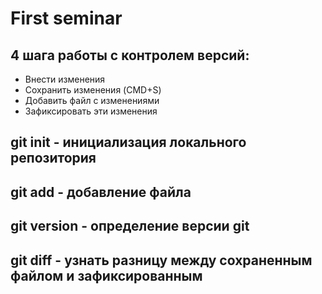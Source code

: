 # First seminar

## 4 шага работы с контролем версий:

* Внести изменения
* Сохранить изменения (CMD+S)
* Добавить файл с изменениями
* Зафиксировать эти изменения

## git init - инициализация локального репозитория

## git add - добавление файла

## git version - определение версии git

## git diff - узнать разницу между сохраненным файлом и зафиксированным
